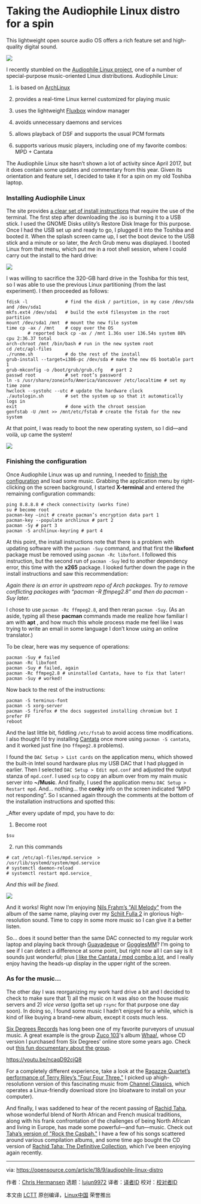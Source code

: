 Taking the Audiophile Linux distro for a spin
======

This lightweight open source audio OS offers a rich feature set and high-quality digital sound.

![](https://opensource.com/sites/default/files/styles/image-full-size/public/lead-images/LIFE_givingmusic.jpg?itok=xVKF1dlb)

I recently stumbled on the [Audiophile Linux project][1], one of a number of special-purpose music-oriented Linux distributions. Audiophile Linux:

  1. is based on [ArchLinux][2]

  2. provides a real-time Linux kernel customized for playing music

  3. uses the lightweight [Fluxbox][3] window manager

  4. avoids unnecessary daemons and services

  5. allows playback of DSF and supports the usual PCM formats

  6. supports various music players, including one of my favorite combos: MPD + Cantata




The Audiophile Linux site hasn’t shown a lot of activity since April 2017, but it does contain some updates and commentary from this year. Given its orientation and feature set, I decided to take it for a spin on my old Toshiba laptop.

### Installing Audiophile Linux

The site provides [a clear set of install instructions][4] that require the use of the terminal. The first step after downloading the .iso is burning it to a USB stick. I used the GNOME Disks utility’s Restore Disk Image for this purpose. Once I had the USB set up and ready to go, I plugged it into the Toshiba and booted it. When the splash screen came up, I set the boot device to the USB stick and a minute or so later, the Arch Grub menu was displayed. I booted Linux from that menu, which put me in a root shell session, where I could carry out the install to the hard drive:

![](https://opensource.com/sites/default/files/uploads/root_shell_session.jpg)

I was willing to sacrifice the 320-GB hard drive in the Toshiba for this test, so I was able to use the previous Linux partitioning (from the last experiment). I then proceeded as follows:

```
fdisk -l              # find the disk / partition, in my case /dev/sda and /dev/sda1
mkfs.ext4 /dev/sda1   # build the ext4 filesystem in the root partition
mount /dev/sda1 /mnt  # mount the new file system
time cp -ax / /mnt    # copy over the OS
        # reported back cp -ax / /mnt 1.36s user 136.54s system 88% cpu 2:36.37 total
arch-chroot /mnt /bin/bash # run in the new system root
cd /etc/apl-files
./runme.sh            # do the rest of the install
grub-install --target=i386-pc /dev/sda # make the new OS bootable part 1
grub-mkconfig -o /boot/grub/grub.cfg   # part 2
passwd root           # set root’s password
ln -s /usr/share/zoneinfo/America/Vancouver /etc/localtime # set my time zone
hwclock --systohc --utc # update the hardware clock
./autologin.sh        # set the system up so that it automatically logs in
exit                  # done with the chroot session
genfstab -U /mnt >> /mnt/etc/fstab # create the fstab for the new system
```

At that point, I was ready to boot the new operating system, so I did—and voilà, up came the system!

![](https://opensource.com/sites/default/files/uploads/audiophile_linux.jpg)

### Finishing the configuration

Once Audiophile Linux was up and running, I needed to [finish the configuration][4] and load some music. Grabbing the application menu by right-clicking on the screen background, I started **X-terminal** and entered the remaining configuration commands:

```
ping 8.8.8.8 # check connectivity (works fine)
su # become root
pacman-key –init # create pacman’s encryption data part 1
pacman-key --populate archlinux # part 2
pacman -Sy # part 3
pacman -S archlinux-keyring # part 4
```

At this point, the install instructions note that there is a problem with updating software with the `pacman -Suy` command, and that first the **libxfont** package must be removed using `pacman -Rc libxfont`. I followed this instruction, but the second run of `pacman -Suy` led to another dependency error, this time with the **x265** package. I looked further down the page in the install instructions and saw this recommendation:

_Again there is an error in upstream repo of Arch packages. Try to remove conflicting packages with “pacman -R ffmpeg2.8” and then do pacman -Suy later._

I chose to use `pacman -Rc ffmpeg2.8`, and then reran `pacman -Suy`. (As an aside, typing all these **pacman** commands made me realize how familiar I am with **apt** , and how much this whole process made me feel like I was trying to write an email in some language I don’t know using an online translator.)

To be clear, here was my sequence of operations:

```
pacman -Suy # failed
pacman -Rc libxfont
pacman -Suy # failed, again
pacman -Rc ffmpeg2.8 # uninstalled Cantata, have to fix that later!
pacman -Suy # worked!
```

Now back to the rest of the instructions:

```
pacman -S terminus-font
pacman -S xorg-server
pacman -S firefox # the docs suggested installing chromium but I prefer FF
reboot
```

And the last little bit, fiddling `/etc/fstab` to avoid access time modifications. I also thought I’d try installing [Cantata][5] once more using `pacman -S cantata`, and it worked just fine (no `ffmpeg2.8` problems).

I found the `DAC Setup > List cards` on the application menu, which showed the built-in Intel sound hardware plus my USB DAC that I had plugged in earlier. Then I selected `DAC Setup > Edit mpd.conf` and adjusted the output stanza of `mpd.conf`. I used `scp` to copy an album over from my main music server into **~/Music**. And finally, I used the application menu `DAC Setup > Restart mpd`. And… nothing… the **conky** info on the screen indicated “MPD not responding”. So I scanned again through the comments at the bottom of the installation instructions and spotted this:

_After every update of mpd, you have to do:
1. Become root
```
$su
```
2. run this commands
```
# cat /etc/apl-files/mpd.service  > /usr/lib/systemd/system/mpd.service
# systemctl daemon-reload
# systemctl restart mpd.service_
```
_And this will be fixed._

![](https://opensource.com/sites/default/files/uploads/library.png)

And it works! Right now I’m enjoying [Nils Frahm’s "All Melody"][6] from the album of the same name, playing over my [Schiit Fulla 2][7] in glorious high-resolution sound. Time to copy in some more music so I can give it a better listen.

So… does it sound better than the same DAC connected to my regular work laptop and playing back through [Guayadeque][8] or [GogglesMM][9]? I’m going to see if I can detect a difference at some point, but right now all I can say is it sounds just wonderful; plus [I like the Cantata / mpd combo a lot][10], and I really enjoy having the heads-up display in the upper right of the screen.

### As for the music...

The other day I was reorganizing my work hard drive a bit and I decided to check to make sure that 1) all the music on it was also on the house music servers and 2) _vice versa_ (gotta set up `rsync` for that purpose one day soon). In doing so, I found some music I hadn’t enjoyed for a while, which is kind of like buying a brand-new album, except it costs much less.

[Six Degrees Records][11] has long been one of my favorite purveyors of unusual music. A great example is the group [Zuco 103][12]'s album [Whaa!][13], whose CD version I purchased from Six Degrees’ online store some years ago. Check out [this fun documentary about the group][14].

<https://youtu.be/ncaqD92cjQ8>

For a completely different experience, take a look at the [Ragazze Quartet’s performance of Terry Riley’s "Four Four Three."][15] I picked up ahigh-resolutionn version of this fascinating music from [Channel Classics][16], which operates a Linux-friendly download store (no bloatware to install on your computer).

And finally, I was saddened to hear of the recent passing of [Rachid Taha][17], whose wonderful blend of North African and French musical traditions, along with his frank confrontation of the challenges of being North African and living in Europe, has made some powerful—and fun—music. Check out [Taha’s version of "Rock the Casbah."][18] I have a few of his songs scattered around various compilation albums, and some time ago bought the CD version of [Rachid Taha: The Definitive Collection][19], which I’ve been enjoying again recently.

--------------------------------------------------------------------------------

via: https://opensource.com/article/18/9/audiophile-linux-distro

作者：[Chris Hermansen][a]
选题：[lujun9972](https://github.com/lujun9972)
译者：[译者ID](https://github.com/译者ID)
校对：[校对者ID](https://github.com/校对者ID)

本文由 [LCTT](https://github.com/LCTT/TranslateProject) 原创编译，[Linux中国](https://linux.cn/) 荣誉推出

[a]: https://opensource.com/users/clhermansen
[1]: https://www.ap-linux.com/
[2]: https://www.archlinux.org/
[3]: http://fluxbox.org/
[4]: https://www.ap-linux.com/documentation/ap-linux-v4-install-instructions/
[5]: https://github.com/CDrummond/cantata
[6]: https://www.youtube.com/watch?v=1PTj1qIqcWM
[7]: https://www.audiostream.com/content/listening-session-history-lesson-bw-schiit-and-shinola-together-last
[8]: http://www.guayadeque.org/
[9]: https://gogglesmm.github.io/
[10]: https://opensource.com/article/17/8/cantata-music-linux
[11]: https://www.sixdegreesrecords.com/
[12]: https://www.sixdegreesrecords.com/?s=zuco+103
[13]: https://www.musicomh.com/reviews/albums/zuco-103-whaa
[14]: https://www.youtube.com/watch?v=ncaqD92cjQ8
[15]: https://www.youtube.com/watch?v=DwMaO7bMVD4
[16]: https://www.channelclassics.com/catalogue/37816-Riley-Four-Four-Three/
[17]: https://en.wikipedia.org/wiki/Rachid_Taha
[18]: https://www.youtube.com/watch?v=n1p_dkJo6Y8
[19]: http://www.bbc.co.uk/music/reviews/26rg/

